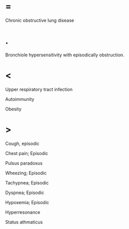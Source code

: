 # =

Chronic obstructive lung disease

# .

Bronchiole hypersensitivity with episodically obstruction.

# <

Upper respiratory tract infection

Autoimmunity

Obesity

# >

Cough, episodic

Chest pain; Episodic

Pulsus paradoxus

Wheezing; Episodic

Tachypnea; Episodic

Dyspnea; Episodic

Hypoxemia; Episodic

Hyperresonance

Status athmaticus
